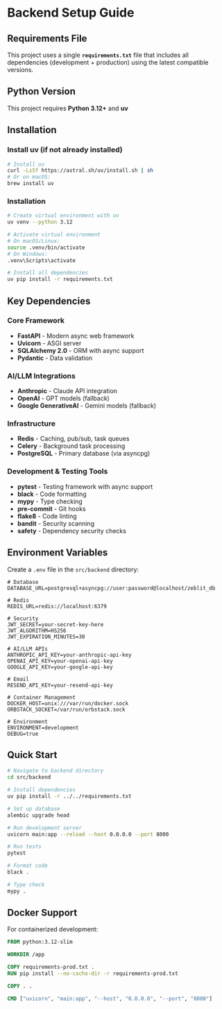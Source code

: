# Backend Setup Guide

## Requirements File

This project uses a single **`requirements.txt`** file that includes all dependencies (development + production) using the latest compatible versions.

## Python Version

This project requires **Python 3.12+** and **uv**

## Installation

### Install uv (if not already installed)

```bash
# Install uv
curl -LsSf https://astral.sh/uv/install.sh | sh
# Or on macOS:
brew install uv
```

### Installation

```bash
# Create virtual environment with uv
uv venv --python 3.12

# Activate virtual environment
# On macOS/Linux:
source .venv/bin/activate
# On Windows:
.venv\Scripts\activate

# Install all dependencies
uv pip install -r requirements.txt
```

## Key Dependencies

### Core Framework
- **FastAPI** - Modern async web framework
- **Uvicorn** - ASGI server
- **SQLAlchemy 2.0** - ORM with async support
- **Pydantic** - Data validation

### AI/LLM Integrations
- **Anthropic** - Claude API integration
- **OpenAI** - GPT models (fallback)
- **Google GenerativeAI** - Gemini models (fallback)

### Infrastructure
- **Redis** - Caching, pub/sub, task queues
- **Celery** - Background task processing
- **PostgreSQL** - Primary database (via asyncpg)

### Development & Testing Tools
- **pytest** - Testing framework with async support
- **black** - Code formatting
- **mypy** - Type checking
- **pre-commit** - Git hooks
- **flake8** - Code linting
- **bandit** - Security scanning
- **safety** - Dependency security checks

## Environment Variables

Create a `.env` file in the `src/backend` directory:

```env
# Database
DATABASE_URL=postgresql+asyncpg://user:password@localhost/zeblit_db

# Redis
REDIS_URL=redis://localhost:6379

# Security
JWT_SECRET=your-secret-key-here
JWT_ALGORITHM=HS256
JWT_EXPIRATION_MINUTES=30

# AI/LLM APIs
ANTHROPIC_API_KEY=your-anthropic-api-key
OPENAI_API_KEY=your-openai-api-key
GOOGLE_API_KEY=your-google-api-key

# Email
RESEND_API_KEY=your-resend-api-key

# Container Management
DOCKER_HOST=unix:///var/run/docker.sock
ORBSTACK_SOCKET=/var/run/orbstack.sock

# Environment
ENVIRONMENT=development
DEBUG=true
```

## Quick Start

```bash
# Navigate to backend directory
cd src/backend

# Install dependencies
uv pip install -r ../../requirements.txt

# Set up database
alembic upgrade head

# Run development server
uvicorn main:app --reload --host 0.0.0.0 --port 8000

# Run tests
pytest

# Format code
black .

# Type check
mypy .
```

## Docker Support

For containerized development:

```dockerfile
FROM python:3.12-slim

WORKDIR /app

COPY requirements-prod.txt .
RUN pip install --no-cache-dir -r requirements-prod.txt

COPY . .

CMD ["uvicorn", "main:app", "--host", "0.0.0.0", "--port", "8000"]
``` 